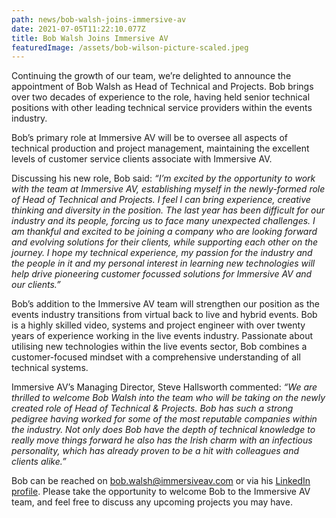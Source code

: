 ```yaml
---
path: news/bob-walsh-joins-immersive-av
date: 2021-07-05T11:22:10.077Z
title: Bob Walsh Joins Immersive AV
featuredImage: /assets/bob-wilson-picture-scaled.jpeg
---
```

Continuing the growth of our team, we’re delighted to announce the appointment of Bob Walsh as Head of Technical and Projects. Bob brings over two decades of experience to the role, having held senior technical positions with other leading technical service providers within the events industry.

Bob’s primary role at Immersive AV will be to oversee all aspects of technical production and project management, maintaining the excellent levels of customer service clients associate with Immersive AV.

Discussing his new role, Bob said: *“I’m excited by the opportunity to work with the team at Immersive AV, establishing myself in the newly-formed role of Head of Technical and Projects. I feel I can bring experience, creative thinking and diversity in the position. The last year has been difficult for our industry and its people, forcing us to face many unexpected challenges. I am thankful and excited to be joining a company who are looking forward and evolving solutions for their clients, while supporting each other on the journey. I hope my technical experience, my passion for the industry and the people in it and my personal interest in learning new technologies will help drive pioneering customer focussed solutions for Immersive AV and our clients.”*

Bob’s addition to the Immersive AV team will strengthen our position as the events industry transitions from virtual back to live and hybrid events. Bob is a highly skilled video, systems and project engineer with over twenty years of experience working in the live events industry. Passionate about utilising new technologies within the live events sector, Bob combines a customer-focused mindset with a comprehensive understanding of all technical systems.

Immersive AV’s Managing Director, Steve Hallsworth commented: *“We are thrilled to welcome Bob Walsh into the team who will be taking on the newly created role of Head of Technical & Projects. Bob has such a strong pedigree having worked for some of the most reputable companies within the industry. Not only does Bob have the depth of technical knowledge to really move things forward he also has the Irish charm with an infectious personality, which has already proven to be a hit with colleagues and clients alike.”*

Bob can be reached on [bob.walsh@immersiveav.com](mailto:bob.walsh@immersiveav.com) or via his [LinkedIn profile](https://www.linkedin.com/in/robertwalshtech/). Please take the opportunity to welcome Bob to the Immersive AV team, and feel free to discuss any upcoming projects you may have.